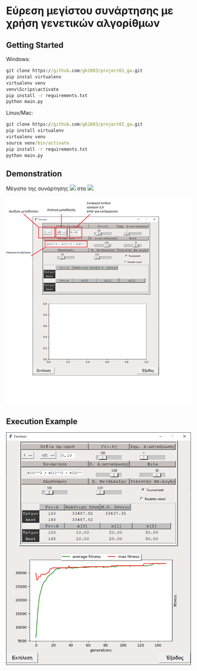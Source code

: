 # Εύρεση μεγίστου συνάρτησης με χρήση γενετικών αλγορίθμων

## Getting Started 
Windows:

```cmd
git clone https://github.com/gk2803/project01_ga.git
pip instal virtualenv
virtualenv venv
venv\Scrips\activate
pip install -r requirements.txt
python main.py
```

Linux/Mac:
```cmd
git clone https://github.com/gk2803/project01_ga.git
pip install virtualenv
virtualenv venv 
source venv/bin/activate
pip install -r requirements.txt
python main.py
```
## Demonstration


Μέγιστο της συνάρτησης <img src="https://latex.codecogs.com/svg.image?f(x,y,z)&space;=&space;x^2&space;&plus;&space;y^2&space;&plus;&space;z^3&space;&plus;&space;xyz">
στα <img src="https://latex.codecogs.com/svg.image?x&space;&space;\epsilon&space;[0,10],&space;y&space;&space;\epsilon&space;[0,20],&space;z&space;\epsilon&space;[0,30],&space;">



![Screenshot](images/1.png)


## Execution Example 
![Screenshot](images/2.png)
